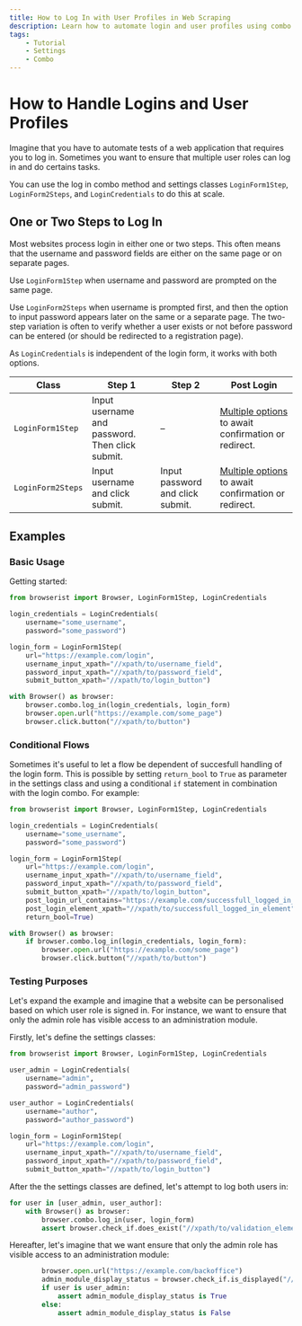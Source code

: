 ```yaml
---
title: How to Log In with User Profiles in Web Scraping
description: Learn how to automate login and user profiles using combo methods in Browserist. Includes code examples for beginners and advanced users.
tags:
    - Tutorial
    - Settings
    - Combo
---
```


# How to Handle Logins and User Profiles
Imagine that you have to automate tests of a web application that requires you to log in. Sometimes you want to ensure that multiple user roles can log in and do certains tasks.

You can use the log in combo method and settings classes `LoginForm1Step`, `LoginForm2Steps`, and `LoginCredentials` to do this at scale.

## One or Two Steps to Log In
Most websites process login in either one or two steps. This often means that the username and password fields are either on the same page or on separate pages.

Use `LoginForm1Step` when username and password are prompted on the same page.

Use `LoginForm2Steps` when username is prompted first, and then the option to input password appears later on the same or a separate page. The two-step variation is often to verify whether a user exists or not before password can be entered (or should be redirected to a registration page).

As `LoginCredentials` is independent of the login form, it works with both options.

| Class             | Step 1                                          | Step 2                           | Post Login                                                                                                     |
| ----------------- | ----------------------------------------------- | -------------------------------- | -------------------------------------------------------------------------------------------------------------- |
| `LoginForm1Step`  | Input username and password. Then click submit. | –                                | [Multiple options](../../reference/browser/combo/log-in.md#loginform1step) to await confirmation or redirect.  |
| `LoginForm2Steps` | Input username and click submit.                | Input password and click submit. | [Multiple options](../../reference/browser/combo/log-in.md#loginform2steps) to await confirmation or redirect. |

## Examples
### Basic Usage
Getting started:

```python linenums="1"
from browserist import Browser, LoginForm1Step, LoginCredentials

login_credentials = LoginCredentials(
    username="some_username",
    password="some_password")

login_form = LoginForm1Step(
    url="https://example.com/login",
    username_input_xpath="//xpath/to/username_field",
    password_input_xpath="//xpath/to/password_field",
    submit_button_xpath="//xpath/to/login_button")

with Browser() as browser:
    browser.combo.log_in(login_credentials, login_form)
    browser.open.url("https://example.com/some_page")
    browser.click.button("//xpath/to/button")
```

### Conditional Flows
Sometimes it's useful to let a flow be dependent of succesfull handling of the login form. This is possible by setting `return_bool` to `True` as parameter in the settings class and using a conditional `if` statement in combination with the login combo. For example:

```python linenums="1"
from browserist import Browser, LoginForm1Step, LoginCredentials

login_credentials = LoginCredentials(
    username="some_username",
    password="some_password")

login_form = LoginForm1Step(
    url="https://example.com/login",
    username_input_xpath="//xpath/to/username_field",
    password_input_xpath="//xpath/to/password_field",
    submit_button_xpath="//xpath/to/login_button",
    post_login_url_contains="https://example.com/successfull_logged_in_page",
    post_login_element_xpath="//xpath/to/successfull_logged_in_element",
    return_bool=True)

with Browser() as browser:
    if browser.combo.log_in(login_credentials, login_form):
        browser.open.url("https://example.com/some_page")
        browser.click.button("//xpath/to/button")
```

### Testing Purposes
Let's expand the example and imagine that a website can be personalised based on which user role is signed in. For instance, we want to ensure that only the admin role has visible access to an administration module.

Firstly, let's define the settings classes:

```python linenums="1"
from browserist import Browser, LoginForm1Step, LoginCredentials

user_admin = LoginCredentials(
    username="admin",
    password="admin_password")

user_author = LoginCredentials(
    username="author",
    password="author_password")

login_form = LoginForm1Step(
    url="https://example.com/login",
    username_input_xpath="//xpath/to/username_field",
    password_input_xpath="//xpath/to/password_field",
    submit_button_xpath="//xpath/to/login_button")
```

After the the settings classes are defined, let's attempt to log both users in:

```python title="" linenums="17"
for user in [user_admin, user_author]:
    with Browser() as browser:
        browser.combo.log_in(user, login_form)
        assert browser.check_if.does_exist("//xpath/to/validation_element") is True
```

Hereafter, let's imagine that we want ensure that only the admin role has visible access to an administration module:

```python title="" linenums="22"
        browser.open.url("https://example.com/backoffice")
        admin_module_display_status = browser.check_if.is_displayed("//xpath/to/admin_module")
        if user is user_admin:
            assert admin_module_display_status is True
        else:
            assert admin_module_display_status is False
```
